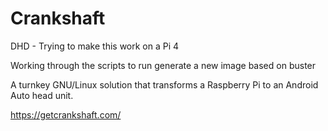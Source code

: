 # Crankshaft
DHD - Trying to make this work on a Pi 4

Working through the scripts to run generate a new image based on buster

A turnkey GNU/Linux solution that transforms a Raspberry Pi to an Android Auto head unit.

https://getcrankshaft.com/
